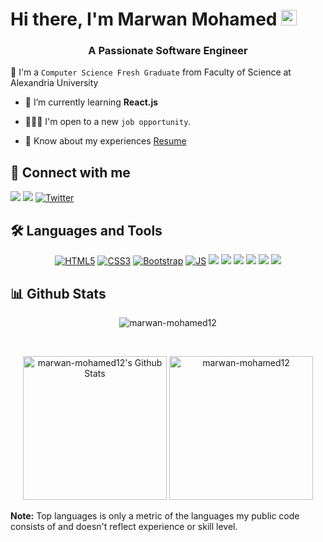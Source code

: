 <h1 align="left">Hi there, I'm Marwan Mohamed <img src="https://media.giphy.com/media/hvRJCLFzcasrR4ia7z/giphy.gif" width="25px" height ="25px"> </h1>

<h3 align="center">A Passionate Software Engineer</h3>

:school: I'm a `Computer Science Fresh Graduate` from Faculty of Science at Alexandria University

- 🌱 I’m currently learning **React.js**

- 🧑🏻‍💻 I'm open to a new `job opportunity`.

- 📄 Know about my experiences [Resume](https://drive.google.com/file/d/1vCChhpNqpaJMnR0BktUTjWE0gysznBcQ/view?usp=sharing)

## 📩 Connect with me

<p align="left">
    <a href="mailto:marawanmohamed9876@gmail.com" title="Gmail"><img src="https://img.shields.io/badge/gmail-%23F05033.svg?style=for-the-badge&logo=gmail&logoColor=white"/></a>  
    <a href="https://www.linkedin.com/in/marawan-mohamed-b3b4b4170" title="LinkedIn"><img src="https://img.shields.io/badge/linkedin-%230077B5.svg?style=for-the-badge&logo=linkedin&logoColor=white"/></a>  
    <a href="https://twitter.com/Marawan_khlifa"><img src="https://img.shields.io/badge/Twitter-1DA1F2?style=for-the-badge&logo=twitter&logoColor=white" title="Twitter"/></a>
</p>

## 🛠 Languages and Tools

<p align="center"> 
    <a href="https://www.w3.org/TR/html5/"><img src="https://img.shields.io/badge/HTML5-E34F26?style=for-the-badge&logo=html5&logoColor=white" title="HTML5"/></a>
    <a href="https://www.w3.org/TR/css/"><img src="https://img.shields.io/badge/CSS3-1572B6?style=for-the-badge&logo=css3&logoColor=white" title="CSS3"/></a>
    <a href="https://getbootstrap.com/"><img src="https://img.shields.io/badge/Bootstrap-563D7C?style=for-the-badge&logo=bootstrap&logoColor=white" title="Bootstrap"/></a>
    <a href="https://developer.mozilla.org/en-US/docs/Web/JavaScript/Reference"><img src="https://img.shields.io/badge/JavaScript-F7DF1E?style=for-the-badge&logo=JavaScript&logoColor=white" title="JS"/></a>
    <a href="https://jquery.com/"><img src="https://img.shields.io/badge/jQuery-0769AD?style=for-the-badge&logo=jquery&logoColor=white"/></a>
    <a href="https://react.dev/learn"><img src="https://img.shields.io/badge/React-20232A?style=for-the-badge&logo=react&logoColor=61DAFB"/></a>
    <a href="https://reactrouter.com/en/main"><img src="https://img.shields.io/badge/React_Router-CA4245?style=for-the-badge&logo=react-router&logoColor=white"/></a>
    <a href="https://cplusplus.com/reference/"><img src="https://img.shields.io/badge/C%2B%2B-00599C?style=for-the-badge&logo=c%2B%2B&logoColor=white"/></a>
    <a href="https://www.freecodecamp.org/news/shell-scripting-crash-course-how-to-write-bash-scripts-in-linux/"><img src="https://img.shields.io/badge/Shell_Script-121011?style=for-the-badge&logo=gnu-bash&logoColor=white"/></a>
    <a href="https://www.postgresql.org/"><img src="https://img.shields.io/badge/PostgreSQL-316192?style=for-the-badge&logo=postgresql&logoColor=white"/></a>
</p>

## 📊 Github Stats
<p align="center"><img src="https://github-readme-streak-stats.herokuapp.com/?user=marwan-mohamed12&theme=tokyonight_duo" alt="marwan-mohamed12" /></p>
  <br/>
  <p align="center">
    <a href="https://github.com/anuraghazra/github-readme-stats">
	    <img alt="marwan-mohamed12's Github Stats" src="https://github-readme-stats-sigma-five.vercel.app/api?username=marwan-mohamed12&show_icons=true&count_private=true&locale=en&theme=tokyonight&layout=compact" height="230px"/></a>
	  <img src="https://github-readme-stats-sigma-five.vercel.app/api/top-langs?username=marwan-mohamed12&langs_count=10&show_icons=true&locale=en&theme=tokyonight" alt="marwan-mohamed12" height="230px"/>
<br/>

  <b>Note:</b> Top languages is only a metric of the languages my public code consists of and doesn't reflect experience or skill level.
  </p>
